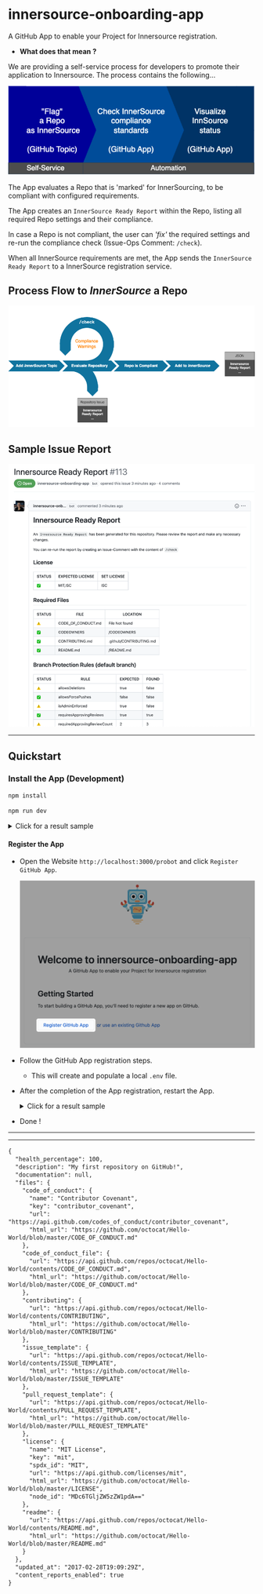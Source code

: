 # innersource-onboarding-app

A GitHub App to enable your Project for Innersource registration.

- **What does that mean ?**

We are providing a self-service process for developers to promote their application to Innersource. The process contains the following...

![process](docs/images/process-steps.png)

The App evaluates a Repo that is 'marked' for InnerSourcing, to be compliant with configured requirements.

The App creates an `InnerSource Ready Report` within the Repo, listing all required Repo settings and their compliance.

In case a Repo is not compliant, the user can *'fix'* the required settings and re-run the compliance check (Issue-Ops Comment: `/check`).

When all InnerSource requirements are met, the App sends the `InnerSource Ready Report` to a InnerSource registration service.

## Process Flow to *InnerSource* a Repo

![processflow](docs/images/processflow.png)

## Sample Issue Report

![issue-report-sample.png](docs/images/issue-report-sample.png)

---

## Quickstart

### Install the App (Development)

```bash
npm install
```

```bash
npm run dev
```

<details><summary>Click for a result sample</summary>

```bash
> innersource-onboarding-app@1.0.0 dev
> nodemon --exec "npm start"

[nodemon] 2.0.4
[nodemon] to restart at any time, enter `rs`
[nodemon] watching path(s): *.*
[nodemon] watching extensions: js,mjs,json
[nodemon] starting `npm start`

> innersource-onboarding-app@1.0.0 start
> probot run ./src/index.js

INFO (probot): 
INFO (probot): Welcome to Probot!
INFO (probot): Probot is in setup mode, webhooks cannot be received and
INFO (probot): custom routes will not work until APP_ID and PRIVATE_KEY
INFO (probot): are configured in .env.
INFO (probot): Please follow the instructions at http://localhost:3000 to configure .env.
INFO (probot): Once you are done, restart the server.
INFO (probot): 
INFO (server): Running Probot v12.2.8 (Node.js: v18.8.0)
INFO (server): Listening on http://localhost:3000
```

</details>

#### Register the App

- Open the Website `http://localhost:3000/probot` and click `Register GitHub App`.

    ![register](docs/images/register-app.png)

- Follow the GitHub App registration steps.
    - This will create and populate a local `.env` file.

- After the completion of the App registration, restart the App.

    <details><summary>Click for a result sample</summary>

    ```bash
    > innersource-onboarding-app@1.0.0 dev
    > nodemon --exec "npm start"

    [nodemon] 2.0.4
    [nodemon] to restart at any time, enter `rs`
    [nodemon] watching path(s): *.*
    [nodemon] watching extensions: js,mjs,json
    [nodemon] starting `npm start`

    > innersource-onboarding-app@1.0.0 start
    > probot run ./src/index.js

    INFO (probot): Yay, the app was loaded!
    INFO (probot): Loading App Config file
    INFO (server): Running Probot v12.2.8 (Node.js: v18.8.0)
    INFO (server): Forwarding https://smee.io/iN1tiq9QDrR9sr to http://localhost:3000/
    INFO (server): Listening on http://localhost:3000
    INFO (server): Connected
    ```

    </details>
- Done !


---
---

```
{
  "health_percentage": 100,
  "description": "My first repository on GitHub!",
  "documentation": null,
  "files": {
    "code_of_conduct": {
      "name": "Contributor Covenant",
      "key": "contributor_covenant",
      "url": "https://api.github.com/codes_of_conduct/contributor_covenant",
      "html_url": "https://github.com/octocat/Hello-World/blob/master/CODE_OF_CONDUCT.md"
    },
    "code_of_conduct_file": {
      "url": "https://api.github.com/repos/octocat/Hello-World/contents/CODE_OF_CONDUCT.md",
      "html_url": "https://github.com/octocat/Hello-World/blob/master/CODE_OF_CONDUCT.md"
    },
    "contributing": {
      "url": "https://api.github.com/repos/octocat/Hello-World/contents/CONTRIBUTING",
      "html_url": "https://github.com/octocat/Hello-World/blob/master/CONTRIBUTING"
    },
    "issue_template": {
      "url": "https://api.github.com/repos/octocat/Hello-World/contents/ISSUE_TEMPLATE",
      "html_url": "https://github.com/octocat/Hello-World/blob/master/ISSUE_TEMPLATE"
    },
    "pull_request_template": {
      "url": "https://api.github.com/repos/octocat/Hello-World/contents/PULL_REQUEST_TEMPLATE",
      "html_url": "https://github.com/octocat/Hello-World/blob/master/PULL_REQUEST_TEMPLATE"
    },
    "license": {
      "name": "MIT License",
      "key": "mit",
      "spdx_id": "MIT",
      "url": "https://api.github.com/licenses/mit",
      "html_url": "https://github.com/octocat/Hello-World/blob/master/LICENSE",
      "node_id": "MDc6TGljZW5zZW1pdA=="
    },
    "readme": {
      "url": "https://api.github.com/repos/octocat/Hello-World/contents/README.md",
      "html_url": "https://github.com/octocat/Hello-World/blob/master/README.md"
    }
  },
  "updated_at": "2017-02-28T19:09:29Z",
  "content_reports_enabled": true
}
```
